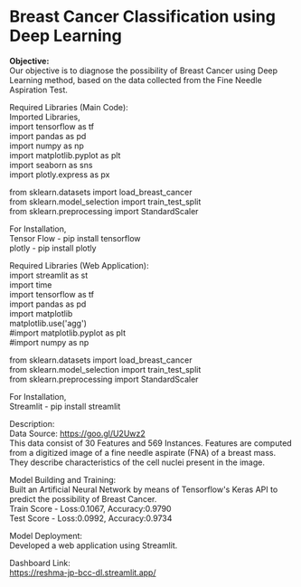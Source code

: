 # Breast Cancer Classification using Deep Learning
**Objective:**<br>
Our objective is to diagnose the possibility of Breast Cancer using Deep Learning method, based on the data collected from the Fine Needle Aspiration Test.<br>

Required Libraries (Main Code):<br>
Imported Libraries,<br>
import tensorflow as tf<br>
import pandas as pd<br>
import numpy as np<br>
import matplotlib.pyplot as plt<br>
import seaborn as sns<br>
import plotly.express as px<br>

from sklearn.datasets import load_breast_cancer<br>
from sklearn.model_selection import train_test_split<br>
from sklearn.preprocessing import StandardScaler<br>

For Installation,<br>
Tensor Flow - pip install tensorflow<br>
plotly - pip install plotly<br>

Required Libraries (Web Application):<br>
import streamlit as st<br>
import time<br>
import tensorflow as tf<br>
import pandas as pd<br>
import matplotlib<br>
matplotlib.use('agg')<br>
#import matplotlib.pyplot as plt<br>
#import numpy as np<br>

from sklearn.datasets import load_breast_cancer<br>
from sklearn.model_selection import train_test_split<br>
from sklearn.preprocessing import StandardScaler<br>

For Installation,<br>
Streamlit - pip install streamlit<br>

Description:<br>
Data Source: https://goo.gl/U2Uwz2<br>
This data consist of 30 Features and 569 Instances. Features are computed from a digitized image of a fine needle aspirate (FNA) of a breast mass.<br> 
They describe characteristics of the cell nuclei present in the image.<br>

Model Building and Training:<br>
Built an Artificial Neural Network by means of Tensorflow's Keras API to predict the possibility of Breast Cancer.<br>
Train Score - Loss:0.1067, Accuracy:0.9790<br>
Test Score - Loss:0.0992, Accuracy:0.9734<br>

Model Deployment:<br>
Developed a web application using Streamlit.<br>

Dashboard Link:<br>
https://reshma-jp-bcc-dl.streamlit.app/






